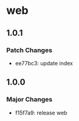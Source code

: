 # web

## 1.0.1

### Patch Changes

- ee77bc3: update index

## 1.0.0

### Major Changes

- f15f7a9: release web
